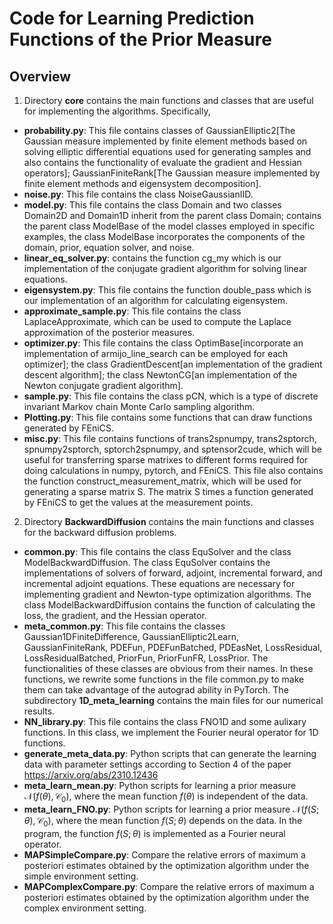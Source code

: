 # Code for Learning Prediction Functions of the Prior Measure

## Overview
1. Directory **core** contains the main functions and classes that are useful for implementing the algorithms. Specifically,
- **probability.py**: This file contains classes of GaussianElliptic2[The Gaussian measure implemented by finite element methods based on solving elliptic differential equations used for generating samples and also contains the functionality of evaluate the gradient and Hessian operators];
GaussianFiniteRank[The Gaussian measure implemented by finite element methods and eigensystem decomposition].
- **noise.py**: This file contains the class NoiseGaussianIID.
- **model.py**: This file contains the class Domain and two classes Domain2D and Domain1D inherit from the parent class Domain; contains the parent class ModelBase of the model classes employed in specific examples, the class ModelBase incorporates the components of the domain, prior, equation solver, and noise. 
- **linear_eq_solver.py**: contains the function cg_my which is our implementation of the conjugate gradient algorithm for solving linear equations. 
- **eigensystem.py**: This file contains the function double_pass which is our implementation of an algorithm for calculating eigensystem. 
- **approximate_sample.py**: This file contains the class LaplaceApproximate, which can be used to compute the Laplace approximation of the posterior measures. 
- **optimizer.py**: This file contains the class OptimBase[incorporate an implementation of armijo_line_search can be employed for each optimizer]; the class GradientDescent[an implementation of the gradient descent algorithm]; the class NewtonCG[an implementation of the Newton conjugate gradient algorithm]. 
- **sample.py**: This file contains the class pCN, which is a type of discrete invariant Markov chain Monte Carlo sampling algorithm. 
- **Plotting.py**: This file contains some functions that can draw functions generated by FEniCS. 
- **misc.py**: This file contains functions of trans2spnumpy, trans2sptorch, spnumpy2sptorch, sptorch2spnumpy, and sptensor2cude, which will be useful for transferring sparse matrixes to different forms required for doing calculations in numpy, pytorch, and FEniCS. This file also contains the function construct_measurement_matrix, which will be used for generating a sparse matrix S. The matrix S times a function generated by FEniCS to get the values at the measurement points.

2. Directory **BackwardDiffusion** contains the main functions and classes for the backward diffusion problems.
- **common.py**: This file contains the class EquSolver and the class ModelBackwardDiffusion. The class EquSolver contains the implementations of solvers of forward, adjoint, incremental forward, and incremental adjoint equations. These equations are necessary for implementing gradient and Newton-type optimization algorithms. The class ModelBackwardDiffusion contains the function of calculating the loss, the gradient, and the Hessian operator.
- **meta_common.py**: This file contains the classes Gaussian1DFiniteDifference, GaussianElliptic2Learn, GaussianFiniteRank, PDEFun, PDEFunBatched, PDEasNet, LossResidual, LossResidualBatched, PriorFun, PriorFunFR, LossPrior. The functionalities of these classes are obvious from their names. In these functions, we rewrite some functions in the file common.py to make them can take advantage of the autograd ability in PyTorch.
The subdirectory **1D_meta_learning** contains the main files for our numerical results.
- **NN_library.py**: This file contains the class FNO1D and some aulixary functions. In this class, we implement the Fourier neural operator for 1D functions.
- **generate_meta_data.py**: Python scripts that can generate the learning data with parameter settings according to Section 4 of the paper https://arxiv.org/abs/2310.12436
- **meta_learn_mean.py**: Python scripts for learning a prior measure $\mathcal{N}(f(\theta), \mathcal{C}_0)$, where the mean function $f(\theta)$ is independent of the data. 
- **meta_learn_FNO.py**: Python scripts for learning a prior measure $\mathcal{N}(f(S; \theta), \mathcal{C}_0)$, where the mean function $f(S; \theta)$ depends on the data. In the program, the function $f(S;\theta)$ is implemented as a Fourier neural operator.  
- **MAPSimpleCompare.py**: Compare the relative errors of maximum a posteriori estimates obtained by the optimization algorithm under the simple environment setting. 
- **MAPComplexCompare.py**: Compare the relative errors of maximum a posteriori estimates obtained by the optimization algorithm under the complex environment setting. 
  

